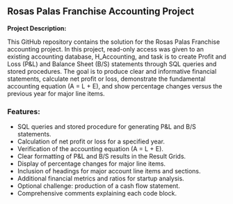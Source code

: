 ## Rosas Palas Franchise Accounting Project

**Project Description:**

This GitHub repository contains the solution for the Rosas Palas Franchise accounting project. In this project, read-only access was given to an existing accounting database, H_Accounting, and task is to create Profit and Loss (P&L) and Balance Sheet (B/S) statements through SQL queries and stored procedures. The goal is to produce clear and informative financial statements, calculate net profit or loss, demonstrate the fundamental accounting equation (A = L + E), and show percentage changes versus the previous year for major line items.

### Features:

- SQL queries and stored procedure for generating P&L and B/S statements.
- Calculation of net profit or loss for a specified year.
- Verification of the accounting equation (A = L + E).
- Clear formatting of P&L and B/S results in the Result Grids.
- Display of percentage changes for major line items.
- Inclusion of headings for major account line items and sections.
- Additional financial metrics and ratios for startup analysis.
- Optional challenge: production of a cash flow statement.
- Comprehensive comments explaining each code block.


